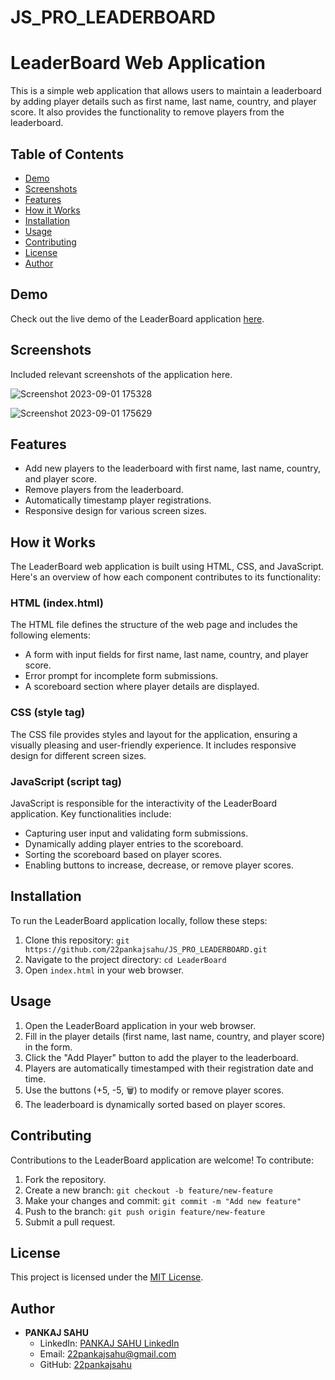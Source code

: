 # JS_PRO_LEADERBOARD


# LeaderBoard Web Application

This is a simple web application that allows users to maintain a leaderboard by adding player details such as first name, last name, country, and player score. It also provides the functionality to remove players from the leaderboard.

## Table of Contents

- [Demo](#demo)
- [Screenshots](#screenshots)
- [Features](#features)
- [How it Works](#how-it-works)
- [Installation](#installation)
- [Usage](#usage)
- [Contributing](#contributing)
- [License](#license)
- [Author](#author)

## Demo

Check out the live demo of the LeaderBoard application [here](https://22pankajsahu.github.io/JS_PRO_LEADERBOARD/).

## Screenshots

Included relevant screenshots of the application here.

![Screenshot 2023-09-01 175328](https://github.com/22pankajsahu/JS_PRO_LEADERBOARD/assets/135128502/19550c59-a12a-4e5c-8830-d2d36c8182e0)

![Screenshot 2023-09-01 175629](https://github.com/22pankajsahu/JS_PRO_LEADERBOARD/assets/135128502/72bceff9-a4f5-4e41-a685-9d586fe9770f)


## Features

- Add new players to the leaderboard with first name, last name, country, and player score.
- Remove players from the leaderboard.
- Automatically timestamp player registrations.
- Responsive design for various screen sizes.

## How it Works

The LeaderBoard web application is built using HTML, CSS, and JavaScript. Here's an overview of how each component contributes to its functionality:

### HTML (index.html)

The HTML file defines the structure of the web page and includes the following elements:

- A form with input fields for first name, last name, country, and player score.
- Error prompt for incomplete form submissions.
- A scoreboard section where player details are displayed.

### CSS (style tag)

The CSS file provides styles and layout for the application, ensuring a visually pleasing and user-friendly experience. It includes responsive design for different screen sizes.

### JavaScript (script tag)

JavaScript is responsible for the interactivity of the LeaderBoard application. Key functionalities include:

- Capturing user input and validating form submissions.
- Dynamically adding player entries to the scoreboard.
- Sorting the scoreboard based on player scores.
- Enabling buttons to increase, decrease, or remove player scores.

## Installation

To run the LeaderBoard application locally, follow these steps:

1. Clone this repository: `git https://github.com/22pankajsahu/JS_PRO_LEADERBOARD.git`
2. Navigate to the project directory: `cd LeaderBoard`
3. Open `index.html` in your web browser.

## Usage

1. Open the LeaderBoard application in your web browser.
2. Fill in the player details (first name, last name, country, and player score) in the form.
3. Click the "Add Player" button to add the player to the leaderboard.
4. Players are automatically timestamped with their registration date and time.
5. Use the buttons (+5, -5, 🗑) to modify or remove player scores.
6. The leaderboard is dynamically sorted based on player scores.

## Contributing

Contributions to the LeaderBoard application are welcome! To contribute:

1. Fork the repository.
2. Create a new branch: `git checkout -b feature/new-feature`
3. Make your changes and commit: `git commit -m "Add new feature"`
4. Push to the branch: `git push origin feature/new-feature`
5. Submit a pull request.

## License

This project is licensed under the [MIT License](LICENSE).

## Author

- **PANKAJ SAHU**
  - LinkedIn: [PANKAJ SAHU LinkedIn](https://linkedin.com/in/22pankajsahu)
  - Email: [22pankajsahu@gmail.com](mailto:22pankajsahu@gmail.com)
  - GitHub: [22pankajsahu](https://github.com/22pankajsahu)




